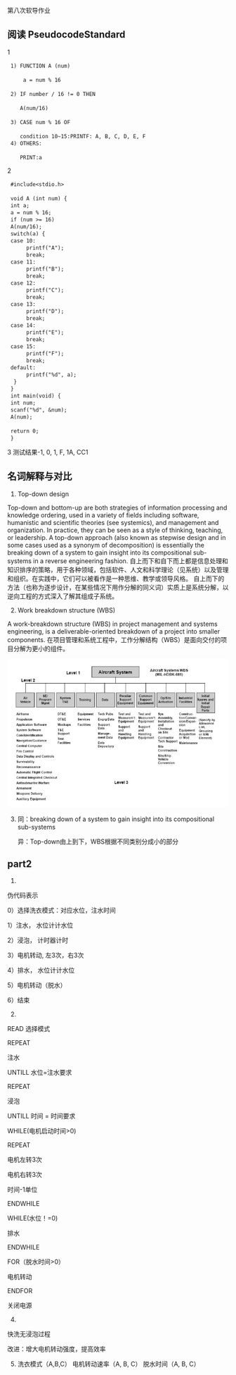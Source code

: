 第八次软导作业
## 阅读 PseudocodeStandard
1

     1) FUNCTION A (num) 

         a = num % 16

     2) IF number / 16 != 0 THEN 

        A(num/16)

     3) CASE num % 16 OF 

        condition 10~15:PRINTF: A, B, C, D, E, F
     4) OTHERS: 

        PRINT:a
2

     #include<stdio.h>

     void A (int num) {
     int a;
     a = num % 16;
     if (num >= 16)
     A(num/16);
     switch(a) {
     case 10:
          printf("A");
          break;
     case 11:
          printf("B");
          break;
     case 12:
          printf("C");
          break;
     case 13:
          printf("D");
          break;
     case 14:
          printf("E");
          break;
     case 15:
          printf("F");
          break;
     default:
          printf("%d", a);
      } 
     } 
     int main(void) {
     int num;
     scanf("%d", &num);
     A(num);

     return 0;
     }
3
测试结果-1, 0, 1, F, 1A, CC1

## 名词解释与对比

1) Top-down design

Top-down and bottom-up are both strategies of information processing and knowledge ordering, used in a variety of fields including software, humanistic and scientific theories (see systemics), and management and organization. In practice, they can be seen as a style of thinking, teaching, or leadership. 
A top-down approach (also known as stepwise design and in some cases used as a synonym of decomposition) is essentially the breaking down of a system to gain insight into its compositional sub-systems in a reverse engineering fashion.
自上而下和自下而上都是信息处理和知识排序的策略，用于各种领域，包括软件、人文和科学理论（见系统）以及管理和组织。在实践中，它们可以被看作是一种思维、教学或领导风格。
自上而下的方法（也称为逐步设计，在某些情况下用作分解的同义词）实质上是系统分解，以逆向工程的方式深入了解其组成子系统。

2) Work breakdown structure (WBS) 

A work-breakdown structure (WBS) in project management and systems engineering, is a deliverable-oriented breakdown of a project into smaller components. 
在项目管理和系统工程中，工作分解结构（WBS）是面向交付的项目分解为更小的组件。

![](images\WBS.jpg)

3) 同：breaking down of a system to gain insight into its compositional sub-systems 
  
   异：Top-down由上到下，WBS根据不同类别分成小的部分

## part2
1) 
伪代码表示

0）选择洗衣模式：对应水位，注水时间 

1）注水， 水位计计水位 

2）浸泡， 计时器计时 

3）电机转动, 左3次，右3次 

4）排水， 水位计计水位 

5）电机转动（脱水） 

6）结束

2) 
READ 选择模式

REPEAT 

  注水

UNTILL 水位=注水要求

REPEAT 

  浸泡

UNTILL 时间 = 时间要求

WHILE(电机启动时间>0)

REPEAT 

  电机左转3次

  电机右转3次

  时间-1单位

ENDWHILE

WHILE(水位！=0)

  排水

ENDWHILE

FOR（脱水时间>0）

  电机转动

ENDFOR

关闭电源

4)
 快洗无浸泡过程

改进：增大电机转动强度，提高效率

5) 洗衣模式（A,B,C） 
电机转动速率（A, B, C） 
脱水时间（A, B, C）

